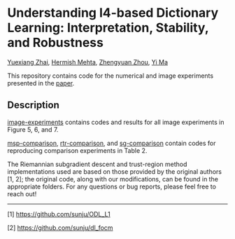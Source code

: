 # Understanding l4-based Dictionary Learning: Interpretation, Stability, and Robustness

[Yuexiang Zhai](https://yx-s-z.github.io/), [Hermish Mehta](https://www.ocf.berkeley.edu/~hermish/), [Zhengyuan Zhou](https://web.stanford.edu/~zyzhou/), [Yi Ma](http://people.eecs.berkeley.edu/~yima/)

This repository contains code for the numerical and image experiments presented in the [paper](https://openreview.net/forum?id=SJeY-1BKDS).

## Description 

[image-experiments](https://github.com/hermish/ZMZM-ICLR-2020/tree/master/image-experiments) contains codes and results for all image experiments in Figure 5, 6, and 7.  

[msp-comparison](https://github.com/hermish/ZMZM-ICLR-2020/tree/master/msp-comparison), [rtr-comparison](https://github.com/hermish/ZMZM-ICLR-2020/tree/master/rtr-comparison), and [sg-comparison](https://github.com/hermish/ZMZM-ICLR-2020/tree/master/sg-comparison) contain codes for reproducing comparison experiments in Table 2.

The Riemannian subgradient descent and trust-region method implementations used are based on those provided by the original authors [1, 2]; the original code, along with our modifications, can be found in the appropriate folders. For any questions or bug reports, please feel free to reach out!

---

[1] https://github.com/sunju/ODL_L1

[2] https://github.com/sunju/dl_focm
